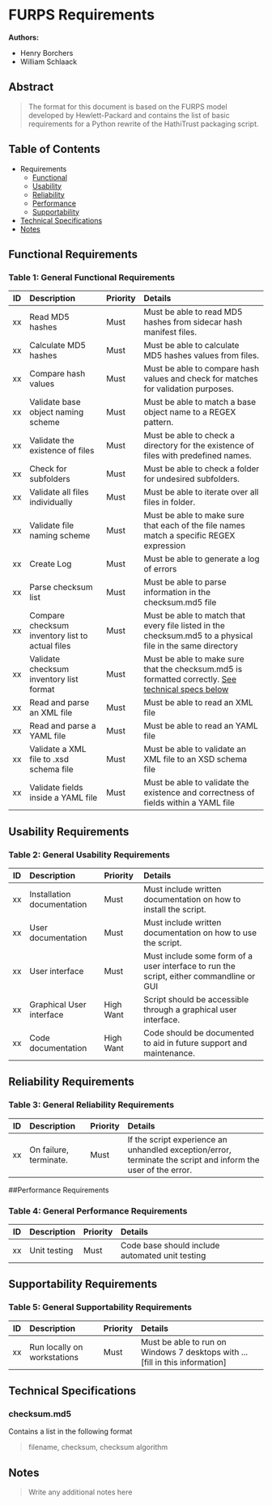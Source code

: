 # FURPS Requirements

**Authors:** 

* Henry Borchers
* William Schlaack


## Abstract

> The format for this document is based on the FURPS model developed by Hewlett-Packard and contains the 
> list of basic requirements for a Python rewrite of the HathiTrust packaging script. 


## Table of Contents

* Requirements
  * [Functional](#functional-requirements)
  * [Usability](#usability-requirements)
  * [Reliability](#reliability-requirements)
  * [Performance](#performance-requirements)
  * [Supportability](#supportability-requirements)
* [Technical Specifications](#technical-specifications)
* [Notes](#notes)
  

## Functional Requirements

### Table 1: General Functional Requirements

| ID   | Description                   | Priority          | Details                                                  |
| ---- |:------------------------------| :---------------- | :------------------------------------------------------- |
| xx   | Read MD5 hashes                                 | Must     | Must be able to read MD5 hashes from sidecar hash manifest files. |
| xx   | Calculate MD5 hashes                            | Must     | Must be able to calculate MD5 hashes values from files. |
| xx   | Compare hash values                             | Must     | Must be able to compare hash values and check for matches for validation purposes.  |
| xx   | Validate base object naming scheme              | Must     | Must be able to match a base object name to a REGEX pattern.   |
| xx   | Validate the existence of files                 | Must     | Must be able to check a directory for the existence of files with predefined names.  |
| xx   | Check for subfolders                            | Must     | Must be able to check a folder for undesired subfolders. |
| xx   | Validate all files individually                 | Must     | Must be able to iterate over all files in folder. |
| xx   | Validate file naming scheme                     | Must     | Must be able to make sure that each of the file names match a specific REGEX expression |
| xx   | Create Log                                      | Must     | Must be able to generate a log of errors |
| xx   | Parse checksum list                             | Must     | Must be able to parse information in the checksum.md5 file  |
| xx   | Compare checksum inventory list to actual files | Must     | Must be able to match that every file listed in the checksum.md5 to a physical file in the same directory |
| xx   | Validate checksum inventory list format         | Must     | Must be able to make sure that the checksum.md5 is formatted correctly. [See technical specs below](#technical-specifications)|
| xx   | Read and parse an XML file                      | Must     | Must be able to read an XML file  |
| xx   | Read and parse a YAML file                      | Must     | Must be able to read an YAML file  |
| xx   | Validate a XML file to .xsd schema file         | Must     | Must be able to validate an XML file to an XSD schema file |
| xx   | Validate fields inside a YAML file              | Must     | Must be able to validate the existence and correctness of fields within a YAML file |


## Usability Requirements

### Table 2: General Usability Requirements

| ID   | Description                   | Priority          | Details                                                  |
| ---- |:------------------------------| :---------------- | :------------------------------------------------------- |
| xx   |  Installation documentation   | Must        | Must include written documentation on how to install the script.   |
| xx   |  User documentation           | Must        | Must include written documentation on how to use the script.   |
| xx   |  User interface               | Must        | Must include some form of a user interface to run the script, either commandline or GUI   |
| xx   |  Graphical User interface     | High Want   | Script should be accessible through a graphical user interface.   |
| xx   |  Code documentation           | High Want   | Code should be documented to aid in future support and maintenance. |


## Reliability Requirements

### Table 3: General Reliability Requirements

| ID   | Description                   | Priority          | Details                                                  |
| ---- |:------------------------------| :---------------- | :------------------------------------------------------- |
| xx   |  On failure, terminate.       | Must        | If the script experience an unhandled exception/error, terminate the script and inform the user of the error. |


##Performance Requirements

### Table 4: General Performance Requirements

| ID   | Description                   | Priority          | Details                                                  |
| ---- |:------------------------------| :---------------- | :------------------------------------------------------- |
| xx   |  Unit testing                 | Must        |  Code base should include automated unit testing  |


## Supportability Requirements

### Table 5: General Supportability Requirements

| ID   | Description                   | Priority          | Details                                                  |
| ---- |:------------------------------| :---------------- | :------------------------------------------------------- |
| xx   | Run locally on workstations   | Must        | Must be able to run on Windows 7 desktops with ... [fill in this information]  |


## Technical Specifications

### checksum.md5

Contains a list in the following format
> filename, checksum, checksum algorithm

## Notes

> Write any additional notes here
